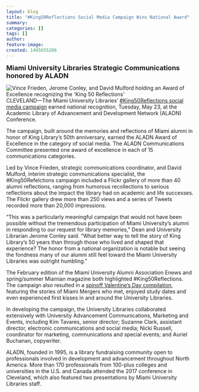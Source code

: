 ```yaml
---
layout: blog
title: "#King50Reflections Social Media Campaign Wins National Award"
summary:
categories: []
tags: []
author:
feature-image:
created: 1495655206
---
```

<span style="font-size:18px">**Miami University Libraries Strategic Communications honored by ALADN**</span>

![Vince Frieden, Jerome Conley, and David Mulford holding an Award of Excellence recognizing the 'King 50 Reflections'](/images/post-images/StratCommHonored.jpg)CLEVELAND—The Miami University Libraries’ [#King50Reflections social media campaign](https://www.flickr.com/photos/145317725@N05/sets/72157678003162581) earned national recognition, Tuesday, May 23, at the Academic Library of Advancement and Development Network (ALADN) Conference.

The campaign, built around the memories and reflections of Miami alumni in honor of King Library’s 50th anniversary, earned the ALADN Award of Excellence in the category of social media. The ALADN Communications Committee presented one award of excellence in each of 15 communications categories.

Led by Vince Frieden, strategic communications coordinator, and David Mulford, interim strategic communications specialist, the #King50Refelctions campaign included a Flickr gallery of more than 40 alumni reflections, ranging from humorous recollections to serious reflections about the impact the library had on academic and life successes. The Flickr gallery drew more than 250 views and a series of Tweets recorded more than 20,000 impressions.

“This was a particularly meaningful campaign that would not have been possible without the tremendous participation of Miami University’s alumni in responding to our request for library memories,” Dean and University Librarian Jerome Conley said. “What better way to tell the story of King Library’s 50 years than through those who lived and shaped that experience? The honor from a national organization is notable but seeing the fondness many of our alumni still feel toward the Miami University Libraries was outright humbling.”

The February edition of the Miami University Alumni Association Enews and spring/summer Miamian magazine both highlighted #King50Reflections. The campaign also resulted in a [spinoff Valentine’s Day compilation](http://www.miamialum.org/s/916/16/interior.aspx?sid=916&gid=1&pgid=11589&cid=21606&ecid=21606&crid=0&calpgid=398&calcid=2254), featuring the stories of Miami Mergers who met, enjoyed study dates and even experienced first kisses in and around the University Libraries.

In developing the campaign, the University Libraries collaborated extensively with University Advancement Communications, Marketing and Events, including Kim Tavares, senior director; Suzanne Clark, assistant director, electronic communications and social media; Nicki Russell, coordinator for marketing, communications and special events; and Auriel Buchanan, copywriter.

ALADN, founded in 1995, is a library fundraising community open to professionals involved in development and advancement throughout North America. More than 170 professionals from 100-plus colleges and universities in the U.S. and Canada attended the 2017 conference in Cleveland, which also featured two presentations by Miami University Libraries staff.
